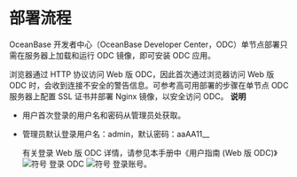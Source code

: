 部署流程 
=========================

OceanBase 开发者中心（OceanBase Developer Center，ODC）单节点部署只需在服务器上加载和运行 ODC 镜像，即可安装 ODC 应用。

浏览器通过 HTTP 协议访问 Web 版 ODC，因此首次通过浏览器访问 Web 版 ODC 时，会收到连接不安全的警告信息。可参考高可用部署的步骤在单节点 ODC 服务器上配置 SSL 证书并部署 Nginx 镜像，以安全访问 ODC。
**说明**



* 用户首次登录的用户名和密码从管理员处获取。

  

* 管理员默认登录用户名：admin，默认密码：aaAA11__

  有关登录 Web 版 ODC 详情，请参见本手册中《用户指南 (Web 版 ODC)》![符号](https://help-static-aliyun-doc.aliyuncs.com/assets/img/zh-CN/2453935361/p345262.jpg) 登录 ODC ![符号](https://help-static-aliyun-doc.aliyuncs.com/assets/img/zh-CN/2453935361/p345263.jpg) 登录账号。
  



